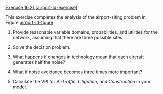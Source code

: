 [Exercise 16.21 \[airport-id-exercise\]](16-21/)

This exercise completes the analysis of the
airport-siting problem in Figure [airport-id-figure](#/).

1.  Provide reasonable variable domains, probabilities, and utilities
    for the network, assuming that there are three possible sites.

2.  Solve the decision problem.

3.  What happens if changes in technology mean that each aircraft
    generates half the noise?

4.  What if noise avoidance becomes three times more important?

5.  Calculate the VPI for ${AirTraffic}$, ${Litigation}$, and
    ${Construction}$ in your model.
